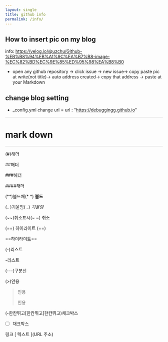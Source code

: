 ```yaml
---
layout: single
title: github info
permalink: /info/
---
```

## How to insert pic on my blog 
info:
https://velog.io/@uzchu/Github-%EB%B8%94%EB%A1%9C%EA%B7%B8-image-%EC%82%BD%EC%9E%85%ED%95%98%EA%B8%B0
- open any github repository -> click issue -> new issue-> copy paste pic at write(not title)-> auto address created-> copy that address -> paste at your Markdown
## change blog setting 
- _config.yml
   change url =  url : "https://debuggingg.github.io"

---
# mark down 
---
(#)해더

##해더

###해더

####해더

(**)볼드채(* *)
**볼드**

(_ )기울임( _)
_기울임_

(~~)취소표시(~ ~)
~~취소~~

(==) 하이라이트 (==)

==하이라이트==

(-)리스트

-리스트

(---)구분선

(>)안용
>인용
>
>인용

(-한칸뛰고[한칸뛰고]한칸뛰고)채크박스

- [ ] 채크박스

링크 [ 텍스트 ](URL 주소)

